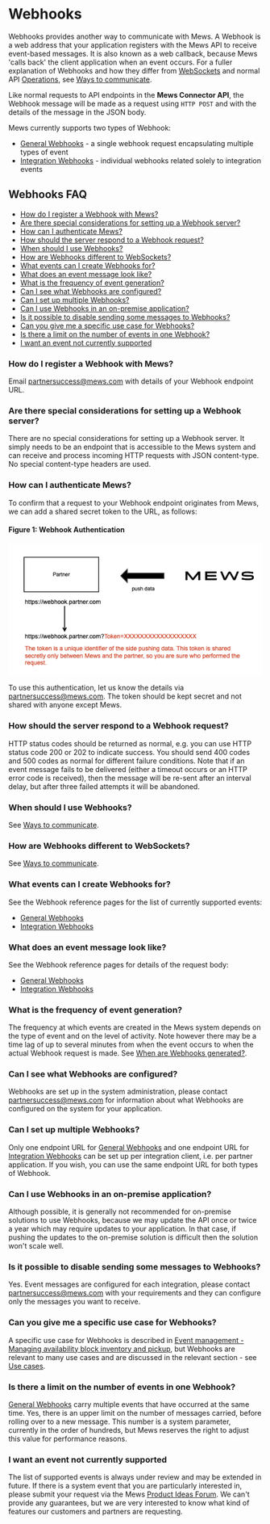 # Webhooks

Webhooks provides another way to communicate with Mews.
A Webhook is a web address that your application registers with the Mews API to receive event-based messages.
It is also known as a web callback, because Mews 'calls back' the client application when an event occurs.
For a fuller explanation of Webhooks and how they differ from [WebSockets](../websockets/README.md) and normal API [Operations](../operations/README.md), see [Ways to communicate](../guidelines/communicate.md).

Like normal requests to API endpoints in the __Mews Connector API__, the Webhook message will be made as a request using `HTTP POST` and with the details of the message in the JSON body. 

Mews currently supports two types of Webhook:

* [General Webhooks](wh-general.md) - a single webhook request encapsulating multiple types of event
* [Integration Webhooks](wh-integration.md) - individual webhooks related solely to integration events

## Webhooks FAQ

* [How do I register a Webhook with Mews?](#how-do-i-register-a-webhook-with-mews)
* [Are there special considerations for setting up a Webhook server?](#are-there-special-considerations-for-setting-up-a-webhook-server)
* [How can I authenticate Mews?](#how-can-i-authenticate-mews)
* [How should the server respond to a Webhook request?](#how-should-the-server-respond-to-a-webhook-request)
* [When should I use Webhooks?](#when-should-i-use-webhooks)
* [How are Webhooks different to WebSockets?](#how-are-webhooks-different-to-websockets)
* [What events can I create Webhooks for?](#what-events-can-i-create-webhooks-for)
* [What does an event message look like?](what-does-an-event-message-look-like)
* [What is the frequency of event generation?](#what-is-the-frequency-of-event-generation)
* [Can I see what Webhooks are configured?](#can-i-see-what-webhooks-are-configured)
* [Can I set up multiple Webhooks?](#can-i-set-up-multiple-webhooks)
* [Can I use Webhooks in an on-premise application?](#can-i-use-webhooks-in-an-on-premise-application)
* [Is it possible to disable sending some messages to Webhooks?](#is-it-possible-to-disable-sending-some-messages-to-webhooks)
* [Can you give me a specific use case for Webhooks?](#can-you-give-me-a-specific-use-case-for-webhooks)
* [Is there a limit on the number of events in one Webhook?](#is-there-a-limit-on-the-number-of-events-in-one-webhook)
* [I want an event not currently supported](#i-want-an-event-not-currently-supported)

### How do I register a Webhook with Mews?

Email [partnersuccess@mews.com](mailto://partnersuccess@mews.com) with details of your Webhook endpoint URL.

### Are there special considerations for setting up a Webhook server?

There are no special considerations for setting up a Webhook server.
It simply needs to be an endpoint that is accessible to the Mews system and can receive and process incoming HTTP requests with JSON content-type.
No special content-type headers are used.

### How can I authenticate Mews?

To confirm that a request to your Webhook endpoint originates from Mews, we can add a shared secret token to the URL, as follows:

#### Figure 1: Webhook Authentication
![Alt text](../.gitbook/assets/webhook-auth.png)

To use this authentication, let us know the details via [partnersuccess@mews.com](mailto://partnersuccess@mews.com).
The token should be kept secret and not shared with anyone except Mews.

### How should the server respond to a Webhook request?

HTTP status codes should be returned as normal, e.g. you can use HTTP status code 200 or 202 to indicate success.
You should send 400 codes and 500 codes as normal for different failure conditions.
Note that if an event message fails to be delivered (either a timeout occurs or an HTTP error code is received), then the message will be re-sent after an interval delay, but after three failed attempts it will be abandoned.

### When should I use Webhooks?

See [Ways to communicate](../guidelines/communicate.md).

### How are Webhooks different to WebSockets?

See [Ways to communicate](../guidelines/communicate.md).

### What events can I create Webhooks for?

See the Webhook reference pages for the list of currently supported events:

* [General Webhooks](wh-general.md)
* [Integration Webhooks](wh-integration.md)

### What does an event message look like?

See the Webhook reference pages for details of the request body:

* [General Webhooks](wh-general.md)
* [Integration Webhooks](wh-integration.md)

### What is the frequency of event generation?

The frequency at which events are created in the Mews system depends on the type of event and on the level of activity.
Note however there may be a time lag of up to several minutes from when the event occurs to when the actual Webhook request is made.
See [When are Webhooks generated?](../guidelines/communicate.md#when-are-webhooks-generated).

### Can I see what Webhooks are configured?

Webhooks are set up in the system administration, please contact [partnersuccess@mews.com](mailto://partnersuccess@mews.com) for information about what Webhooks are configured on the system for your application.

### Can I set up multiple Webhooks?

Only one endpoint URL for [General Webhooks](wh-general.md) and one endpoint URL for [Integration Webhooks](wh-integration.md) can be set up per integration client, i.e. per partner application.
If you wish, you can use the same endpoint URL for both types of Webhook.

### Can I use Webhooks in an on-premise application?

Although possible, it is generally not recommended for on-premise solutions to use Webhooks,
because we may update the API once or twice a year which may require updates to your application.
In that case, if pushing the updates to the on-premise solution is difficult then the solution won't scale well.

### Is it possible to disable sending some messages to Webhooks?

Yes. Event messages are configured for each integration, please contact [partnersuccess@mews.com](mailto://partnersuccess@mews.com) with your requirements and they can configure only the messages you want to receive.

### Can you give me a specific use case for Webhooks?

A specific use case for Webhooks is described in [Event management - Managing availability block inventory and pickup](../use-cases/event-management.md#managing-availability-block-inventory-and-pickup),
but Webhooks are relevant to many use cases and are discussed in the relevant section - see [Use cases](../use-cases/README.md).

### Is there a limit on the number of events in one Webhook?

[General Webhooks](wh-general.md) carry multiple events that have occurred at the same time.
Yes, there is an upper limit on the number of messages carried, before rolling over to a new message.
This number is a system parameter, currently in the order of hundreds, but Mews reserves the right to adjust this value for performance reasons.

### I want an event not currently supported

The list of supported events is always under review and may be extended in future.
If there is a system event that you are particularly interested in, please submit your request via the Mews [Product Ideas Forum](https://feedback.mews.com/).
We can't provide any guarantees, but we are very interested to know what kind of features our customers and partners are requesting.
